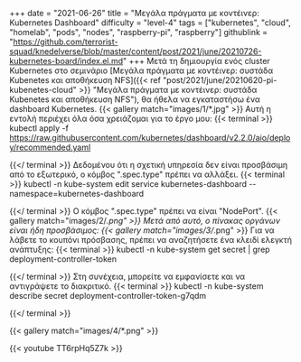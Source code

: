 +++
date = "2021-06-26"
title = "Μεγάλα πράγματα με κοντέινερ: Kubernetes Dashboard"
difficulty = "level-4"
tags = ["kubernetes", "cloud", "homelab", "pods", "nodes", "raspberry-pi", "raspberry"]
githublink = "https://github.com/terrorist-squad/knedelverse/blob/master/content/post/2021/june/20210726-kubernetes-board/index.el.md"
+++
Μετά τη δημιουργία ενός cluster Kubernetes στο σεμινάριο [Μεγάλα πράγματα με κοντέινερ: συστάδα Kubenetes και αποθήκευση NFS]({{< ref "post/2021/june/20210620-pi-kubenetes-cloud" >}} "Μεγάλα πράγματα με κοντέινερ: συστάδα Kubenetes και αποθήκευση NFS"), θα ήθελα να εγκαταστήσω ένα dashboard Kubernetes.
{{< gallery match="images/1/*.jpg" >}}
Αυτή η εντολή περιέχει όλα όσα χρειάζομαι για το έργο μου:
{{< terminal >}}
kubectl apply -f https://raw.githubusercontent.com/kubernetes/dashboard/v2.2.0/aio/deploy/recommended.yaml

{{</ terminal >}}
Δεδομένου ότι η σχετική υπηρεσία δεν είναι προσβάσιμη από το εξωτερικό, ο κόμβος ".spec.type" πρέπει να αλλάξει.
{{< terminal >}}
kubectl -n kube-system edit service kubernetes-dashboard --namespace=kubernetes-dashboard

{{</ terminal >}}
Ο κόμβος ".spec.type" πρέπει να είναι "NodePort".
{{< gallery match="images/2/*.png" >}}
Μετά από αυτό, ο πίνακας οργάνων είναι ήδη προσβάσιμος:
{{< gallery match="images/3/*.png" >}}
Για να λάβετε το κουπόνι πρόσβασης, πρέπει να αναζητήσετε ένα κλειδί ελεγκτή ανάπτυξης:
{{< terminal >}}
kubectl -n kube-system get secret | grep deployment-controller-token

{{</ terminal >}}
Στη συνέχεια, μπορείτε να εμφανίσετε και να αντιγράψετε το διακριτικό.
{{< terminal >}}
kubectl -n kube-system describe secret deployment-controller-token-g7qdm

{{</ terminal >}}

{{< gallery match="images/4/*.png" >}}

{{< youtube TT6rpHq5Z7k  >}}
